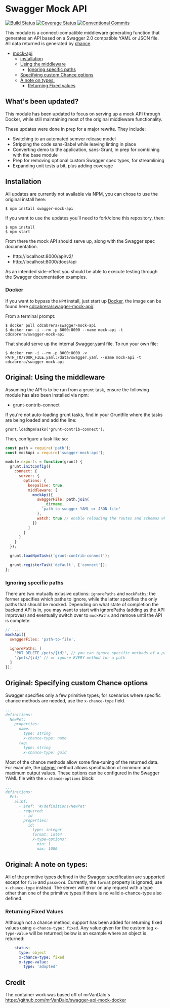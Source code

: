 # Swagger Mock API

[![Build Status](https://travis-ci.org/cdcabrera/swagger-mock-api.svg?branch=master)](https://travis-ci.org/cdcabrera/swagger-mock-api) [![Coverage Status](https://coveralls.io/repos/github/cdcabrera/swagger-mock-api/badge.svg)](https://coveralls.io/github/cdcabrera/swagger-mock-api) [![Conventional Commits](https://img.shields.io/badge/Conventional%20Commits-1.0.0-yellow.svg)](https://conventionalcommits.org)

This module is a connect-compatible middleware generating function that generates an API based on a Swagger 2.0 compatible YAML or JSON file. All data returned is generated by [chance](http://chancejs.com/).

* [mock-api](#)
  * [installation](#)
  * [Using the middleware](#)
    * [Ignoring specific paths](#)
  * [Specifying custom Chance options](#)
  * [A note on types:](#)
    * [Returning Fixed values](#)

## What's been updated?

This module has been updated to focus on serving up a mock API through Docker, while still maintaining most of the original middleware functionality.

These updates were done in prep for a major rewrite. They include:

* Switching to an automated semver release model
* Stripping the code sans-Babel while leaving linting in place
* Converting demo to the application, sans-Grunt, in prep for combining with the base module
* Prep for removing optional custom Swagger spec types, for streamlining
* Expanding unit tests a bit, plus adding coverage

## Installation

All updates are currently not available via NPM, you can chose to use the original install here:

```shell
$ npm install swagger-mock-api
```

If you want to use the updates you'll need to fork/clone this repository, then:

```shell
$ npm install
$ npm start
```

From there the mock API should serve up, along with the Swagger spec documentation.

* http://localhost:8000/api/v2/
* http://localhost:8000/docs/api

As an intended side-effect you should be able to execute testing through the Swagger documentation examples.

### Docker

If you want to bypass the `NPM` install, just start up [Docker](https://docs.docker.com/engine/installation/), the
image can be found here [cdcabrera/swagger-mock-api/](https://hub.docker.com/r/cdcabrera/swagger-mock-api/).

From a terminal prompt:

```shell
$ docker pull cdcabrera/swagger-mock-api
$ docker run -i --rm -p 8000:8000 --name mock-api -t cdcabrera/swagger-mock-api
```

That should serve up the internal Swagger.yaml file. To run your own file:

```shell
$ docker run -i --rm -p 8000:8000 -v PATH_TO/YOUR_FILE.yaml:/data/swagger.yaml --name mock-api -t cdcabrera/swagger-mock-api
```

## Original: Using the middleware

Assuming the API is to be run from a `grunt` task, ensure the following module has also been installed via npm:

* grunt-contrib-connect

If you're not auto-loading grunt tasks, find in your Gruntfile where the tasks are being loaded and add the line:

`grunt.loadNpmTasks('grunt-contrib-connect');`

Then, configure a task like so:

```javascript
const path = require('path');
const mockApi = require('swagger-mock-api');

module.exports = function(grunt) {
  grunt.initConfig({
    connect: {
      server: {
        options: {
          keepalive: true,
          middleware: [
            mockApi({
              swaggerFile: path.join(
                __dirname,
                'path to swagger YAML or JSON file'
              ),
              watch: true // enable reloading the routes and schemas when the swagger file changes
            })
          ]
        }
      }
    }
  });

  grunt.loadNpmTasks('grunt-contrib-connect');

  grunt.registerTask('default', ['connect']);
};
```

### Ignoring specific paths

There are two mutually exlusive options: `ignorePaths` and `mockPaths`; the former specifies which paths to ignore, while the latter specifies the only paths that should be mocked. Depending on what state of completion the backend API is in, you may want to start with ignorePaths (adding as the API improves) and eventually switch over to `mockPaths` and remove until the API is complete.

```javascript
// ....
mockApi({
  swaggerFiles: 'path-to-file',

  ignorePaths: [
    'PUT DELETE /pets/{id}', // you can ignore specific methods of a path
    '/pets/{id}' // or ignore EVERY method for a path
  ]
});
```

## Original: Specifying custom Chance options

Swagger specifies only a few primitive types; for scenarios where specific chance methods are needed, use the `x-chance-type` field.

```yaml
...
definitions:
  NewPet:
    properties:
      name:
        type: string
        x-chance-type: name
      tag:
        type: string
        x-chance-type: guid
```

Most of the chance methods allow some fine-tuning of the returned data. For example, the [integer](http://chancejs.com/#integer) method allows specification of minimum and maximum output values. These options can be configured in the Swagger YAML file with the `x-chance-options` block:

```yaml
...
definitions:
  Pet:
    allOf:
      - $ref: '#/definitions/NewPet'
      - required:
        - id
        properties:
          id:
            type: integer
            format: int64
            x-type-options:
              min: 1
              max: 1000
```

## Original: A note on types:

All of the primitive types defined in the [Swagger specification](https://github.com/swagger-api/swagger-spec/blob/master/versions/2.0.md#data-types) are supported except for `file` and `password`. Currently, the `format` property is ignored; use `x-chance-type` instead. The server will error on any request with a type other than one of the primitive types if there is no valid x-chance-type also defined.

### Returning Fixed Values

Although not a chance method, support has been added for returning fixed values using `x-chance-type: fixed`. Any value given for the custom tag `x-type-value` will be returned; below is an example where an object is returned:

```yaml
    status:
      type: object
      x-chance-type: fixed
      x-type-value:
        type: 'adopted'
```

## Credit

The container work was based off of mrVanDalo's https://github.com/mrVanDalo/swagger-api-mock-docker
